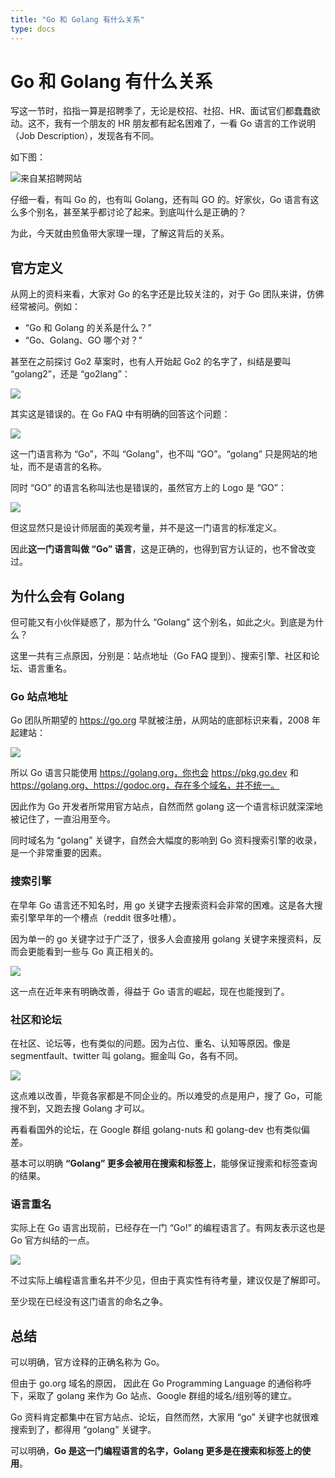```yaml
---
title: "Go 和 Golang 有什么关系"
type: docs
---
```


# Go 和 Golang 有什么关系

写这一节时，掐指一算是招聘季了，无论是校招、社招、HR、面试官们都蠢蠢欲动。这不，我有一个朋友的 HR 朋友都有起名困难了，一看 Go 语言的工作说明（Job Description），发现各有不同。

如下图：

![来自某招聘网站](https://image.eddycjy.com/c45688ebcaf6be66de4944b32ddd0d47.png)

仔细一看，有叫 Go 的，也有叫 Golang，还有叫 GO 的。好家伙，Go 语言有这么多个别名，甚至某乎都讨论了起来。到底叫什么是正确的？

为此，今天就由煎鱼带大家理一理，了解这背后的关系。

## 官方定义

从网上的资料来看，大家对 Go 的名字还是比较关注的，对于 Go 团队来讲，仿佛经常被问。例如：

- “Go 和 Golang 的关系是什么？”
- “Go、Golang、GO 哪个对？”

甚至在之前探讨 Go2 草案时，也有人开始起 Go2 的名字了，纠结是要叫 “golang2”，还是 “go2lang”：

![](https://image.eddycjy.com/7e56599419b48eac630b16c1784ac5c8.png)

其实这是错误的。在 Go FAQ 中有明确的回答这个问题：

![](https://image.eddycjy.com/c4165189cd37a21c2aacec89db27fec3.png)

这一门语言称为 “Go”，不叫 “Golang”，也不叫 “GO”。“golang” 只是网站的地址，而不是语言的名称。

同时 “GO” 的语言名称叫法也是错误的，虽然官方上的 Logo 是 “GO”：

![](https://image.eddycjy.com/5b3cb8222310993b4b0bbd0e40fee714.png)

但这显然只是设计师层面的美观考量，并不是这一门语言的标准定义。

因此**这一门语言叫做 “Go” 语言**，这是正确的，也得到官方认证的，也不曾改变过。

## 为什么会有 Golang

但可能又有小伙伴疑惑了，那为什么 “Golang” 这个别名，如此之火。到底是为什么？

这里一共有三点原因，分别是：站点地址（Go FAQ 提到）、搜索引擎、社区和论坛、语言重名。

### Go 站点地址

Go 团队所期望的 https://go.org 早就被注册，从网站的底部标识来看，2008 年起建站：

![](https://image.eddycjy.com/619030e343831bb211e30a1594a21377.png)

所以 Go 语言只能使用 https://golang.org，你也会 https://pkg.go.dev 和 https://golang.org、https://godoc.org，存在多个域名，并不统一。

因此作为 Go 开发者所常用官方站点，自然而然 golang 这一个语言标识就深深地被记住了，一直沿用至今。

同时域名为 “golang” 关键字，自然会大幅度的影响到 Go 资料搜索引擎的收录，是一个非常重要的因素。

### 搜索引擎

在早年 Go 语言还不知名时，用 go 关键字去搜索资料会非常的困难。这是各大搜索引擎早年的一个槽点（reddit 很多吐槽）。

因为单一的 go 关键字过于广泛了，很多人会直接用 golang 关键字来搜资料，反而会更能看到一些与 Go 真正相关的。

![](https://image.eddycjy.com/f85c981423574a8bed81b2794c0a839f.png)

这一点在近年来有明确改善，得益于 Go 语言的崛起，现在也能搜到了。

### 社区和论坛

在社区、论坛等，也有类似的问题。因为占位、重名、认知等原因。像是 segmentfault、twitter 叫 golang。掘金叫 Go，各有不同。

![](https://image.eddycjy.com/9abcc275d41c5b65a7a031698c01ca7c.png)

这点难以改善，毕竟各家都是不同企业的。所以难受的点是用户，搜了 Go，可能搜不到，又跑去搜 Golang 才可以。

再看看国外的论坛，在 Google 群组 golang-nuts 和 golang-dev 也有类似偏差。

基本可以明确 **“Golang” 更多会被用在搜索和标签上**，能够保证搜索和标签查询的结果。

### 语言重名 

实际上在 Go 语言出现前，已经存在一门 “Go!” 的编程语言了。有网友表示这也是 Go 官方纠结的一点。

![](https://image.eddycjy.com/cf947f737d7a7b4b2ae97ad55811e71a.png)

不过实际上编程语言重名并不少见，但由于真实性有待考量，建议仅是了解即可。

至少现在已经没有这门语言的命名之争。

## 总结

可以明确，官方诠释的正确名称为 Go。

但由于 go.org 域名的原因，
因此在 Go Programming Language 的通俗称呼下，采取了 golang 来作为 Go 站点、Google 群组的域名/组别等的建立。

Go 资料肯定都集中在官方站点、论坛，自然而然，大家用 “go” 关键字也就很难搜索到了，都得用 “golang” 关键字。

可以明确，**Go 是这一门编程语言的名字，Golang 更多是在搜索和标签上的使用**。